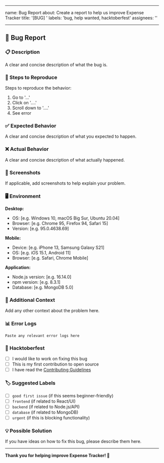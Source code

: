 
---
name: Bug Report
about: Create a report to help us improve Expense Tracker
title: '[BUG] '
labels: 'bug, help wanted, hacktoberfest'
assignees: ''

---

## 🐛 Bug Report

### 📋 Description
A clear and concise description of what the bug is.

### 🔄 Steps to Reproduce
Steps to reproduce the behavior:
1. Go to '...'
2. Click on '....'
3. Scroll down to '....'
4. See error

### ✅ Expected Behavior
A clear and concise description of what you expected to happen.

### ❌ Actual Behavior
A clear and concise description of what actually happened.

### 📱 Screenshots
If applicable, add screenshots to help explain your problem.

### 🖥️ Environment
**Desktop:**
- OS: [e.g. Windows 10, macOS Big Sur, Ubuntu 20.04]
- Browser: [e.g. Chrome 95, Firefox 94, Safari 15]
- Version: [e.g. 95.0.4638.69]

**Mobile:**
- Device: [e.g. iPhone 13, Samsung Galaxy S21]
- OS: [e.g. iOS 15.1, Android 11]
- Browser: [e.g. Safari, Chrome Mobile]

**Application:**
- Node.js version: [e.g. 16.14.0]
- npm version: [e.g. 8.3.1]
- Database: [e.g. MongoDB 5.0]

### 🔧 Additional Context
Add any other context about the problem here.

### 📊 Error Logs
```
Paste any relevant error logs here
```

### 🎃 Hacktoberfest
- [ ] I would like to work on fixing this bug
- [ ] This is my first contribution to open source
- [ ] I have read the [Contributing Guidelines](../../CONTRIBUTING.md)

### 🏷️ Suggested Labels
- [ ] `good first issue` (if this seems beginner-friendly)
- [ ] `frontend` (if related to React/UI)
- [ ] `backend` (if related to Node.js/API)
- [ ] `database` (if related to MongoDB)
- [ ] `urgent` (if this is blocking functionality)

### 💡 Possible Solution
If you have ideas on how to fix this bug, please describe them here.

---

**Thank you for helping improve Expense Tracker! 🚀**
